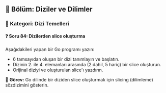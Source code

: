 ## 📘 Bölüm: Diziler ve Dilimler  
### 🔹 Kategori: Dizi Temelleri  
#### ❓ Soru 84: Dizilerden slice oluşturma

Aşağıdakileri yapan bir Go programı yazın:

- 6 tamsayıdan oluşan bir dizi tanımlayın ve başlatın.
- Dizinin 2. ile 4. elemanları arasında (2 dahil, 5 hariç) bir slice oluşturun.
- Orijinal diziyi ve oluşturulan slice'ı yazdırın.

🔧 **Görev:** Go dilinde bir diziden slice oluşturmak için slicing (dilimleme) sözdizimini gösterin.
